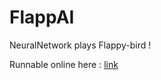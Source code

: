 # FlappAI

NeuralNetwork plays Flappy-bird !

Runnable online here : [link](https://saundersp.github.io/FlappAI/)